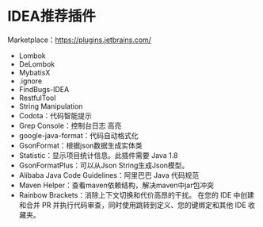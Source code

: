 # IDEA推荐插件

Marketplace：https://plugins.jetbrains.com/

-   Lombok
-   DeLombok
-   MybatisX
-   .ignore
-   FindBugs-IDEA
-   RestfulTool
-   String Manipulation
-   Codota：代码智能提示
-   Grep Console：控制台日志 高亮
-   google-java-format：代码自动格式化
-   GsonFormat：根据json数据生成实体类
-   Statistic：显示项目统计信息。此插件需要 Java 1.8
-   GsonFormatPlus：可以从Json String生成Json模型。
-   Alibaba Java Code Guidelines：阿里巴巴 Java 代码规范
-   Maven Helper：查看maven依赖结构，解决maven中jar包冲突
-   Rainbow Brackets：消除上下文切换和代价高昂的干扰。 在您的 IDE 中创建和合并 PR 并执行代码审查，同时使用跳转到定义、您的键绑定和其他 IDE 收藏夹。